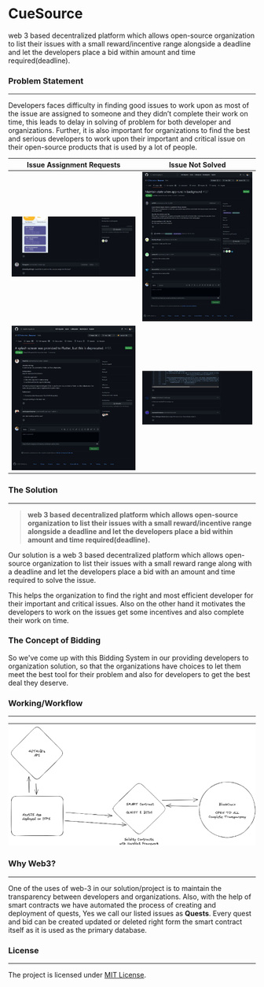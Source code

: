 # CueSource

web 3 based decentralized platform which allows open-source organization to list their issues with a small reward/incentive range alongside a deadline and let the developers place a bid within amount and time required(deadline).

### Problem Statement

---

Developers faces difficulty in finding good issues to work upon as most of the issue are assigned to someone and they didn’t complete their work on time, this leads to delay in solving of problem for both developer and organizations. Further, it is also important for organizations to find the best and serious developers to work upon their important and critical issue on their open-source products that is used by a lot of people.

Issue Assignment Requests | Issue Not Solved  
:-------------------------:|:-------------------------:
![PS1](./.github/assets/ps1.jpg "User asking to assign issue") |  ![PS2](./.github/assets/ps2.jpg "Issue not solved")
![PS3](./.github/assets/ps3.jpg "Multiple User Requests") | ![PS4](./.github/assets/ps4.jpg "Issue still not solved")

### The Solution

---

> **web 3 based decentralized platform which allows open-source organization to list their issues with a small reward/incentive range alongside a deadline and let the developers place a bid within amount and time required(deadline).**

Our solution is a web 3 based decentralized platform which allows open-source organization to list their issues with a small reward range along with a deadline and let the developers place a bid with an amount and time required to solve the issue.

This helps the organization to find the right and most efficient developer for their important and critical issues. Also on the other hand it motivates the developers to work on the issues get some incentives and also complete their work on time.

### The Concept of Bidding

So we've come up with this Bidding System in our providing developers to organization solution, so that the organizations have choices to let them meet the best tool for their problem and also for developers to get the best deal they deserve.

### Working/Workflow

---

![Working](./.github/assets/cuesource-working.png)

### Why Web3?

---

One of the uses of web-3 in our solution/project is to maintain the transparency between developers and organizations. Also, with the help of smart contracts we have automated the process of creating and deployment of quests, Yes we call our listed issues as **Quests**. Every quest and bid can be created updated or deleted right form the smart contract itself as it is used as the primary database.

### License

---

The project is licensed under [MIT License](./LICENSE).
